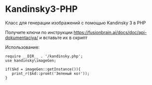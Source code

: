 # Kandinsky3-PHP
Класс для генерации изображений с помощью Kandinsky 3 в PHP

Получите ключи по инструкции https://fusionbrain.ai/docs/doc/api-dokumentaciya/ и вставьте их в скрипт 
   
Использование:
```
require __DIR__ . '/kandinsky.php';
use kandinsky\imageGen;

if($kd = imageGen::getInstance()){
   print_r($kd::promt('Зеленый кот'));
}
```

